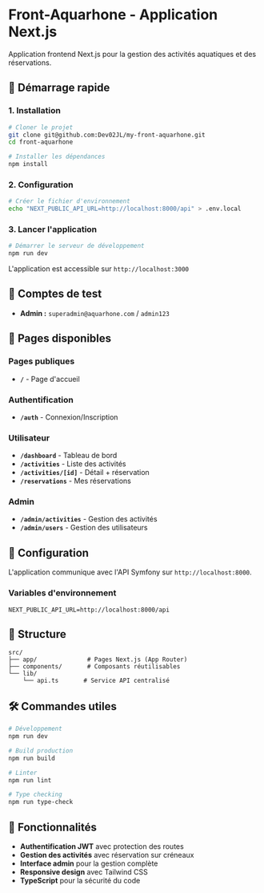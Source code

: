 # Front-Aquarhone - Application Next.js

Application frontend Next.js pour la gestion des activités aquatiques et des réservations.

## 🚀 Démarrage rapide

### 1. Installation
```bash
# Cloner le projet
git clone git@github.com:Dev02JL/my-front-aquarhone.git
cd front-aquarhone

# Installer les dépendances
npm install
```

### 2. Configuration
```bash
# Créer le fichier d'environnement
echo "NEXT_PUBLIC_API_URL=http://localhost:8000/api" > .env.local
```

### 3. Lancer l'application
```bash
# Démarrer le serveur de développement
npm run dev
```

L'application est accessible sur `http://localhost:3000`

## 🔑 Comptes de test

- **Admin :** `superadmin@aquarhone.com` / `admin123`

## 📱 Pages disponibles

### Pages publiques
- **`/`** - Page d'accueil

### Authentification
- **`/auth`** - Connexion/Inscription

### Utilisateur
- **`/dashboard`** - Tableau de bord
- **`/activities`** - Liste des activités
- **`/activities/[id]`** - Détail + réservation
- **`/reservations`** - Mes réservations

### Admin
- **`/admin/activities`** - Gestion des activités
- **`/admin/users`** - Gestion des utilisateurs

## 🔧 Configuration

L'application communique avec l'API Symfony sur `http://localhost:8000`.

### Variables d'environnement
```env
NEXT_PUBLIC_API_URL=http://localhost:8000/api
```

## 📁 Structure

```
src/
├── app/              # Pages Next.js (App Router)
├── components/       # Composants réutilisables
└── lib/
    └── api.ts       # Service API centralisé
```

## 🛠️ Commandes utiles

```bash
# Développement
npm run dev

# Build production
npm run build

# Linter
npm run lint

# Type checking
npm run type-check
```

## 🎯 Fonctionnalités

- **Authentification JWT** avec protection des routes
- **Gestion des activités** avec réservation sur créneaux
- **Interface admin** pour la gestion complète
- **Responsive design** avec Tailwind CSS
- **TypeScript** pour la sécurité du code
